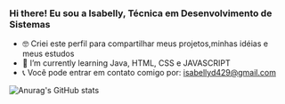 ### Hi there! Eu sou a Isabelly, Técnica em Desenvolvimento de Sistemas

- 🤓 Criei este perfil para compartilhar meus projetos,minhas idéias e meus estudos 
- 🌱 I’m currently learning Java, HTML, CSS e JAVASCRIPT
- 📞 Você pode entrar em contato comigo por: isabellyd429@gmail.com


![Anurag's GitHub stats](https://github-readme-stats.vercel.app/api?username=IsabellySnts&show_icons=true&theme=radical)
